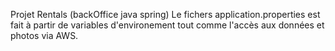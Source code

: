 Projet Rentals (backOffice java spring)
Le fichers application.properties est fait à partir de variables d'environement tout comme l'accès aux données et photos via AWS.

